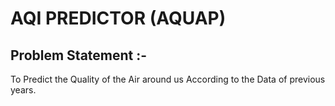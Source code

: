 # AQI PREDICTOR (AQUAP)
## Problem Statement :-
To Predict the Quality of the Air around us According to the Data of previous years.
